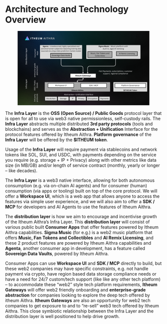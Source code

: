 # Architecture and Technology Overview

<figure><img src="../../.gitbook/assets/image (1).png" alt=""><figcaption></figcaption></figure>

The **Infra Layer** is the **OSS (Open Source) / Public Goods** protocol layer that is open for all to use via web3 native permissionless, self-custody rails. The **Infra Layer** abstracts multiple distributed **3rd party protocols** (tools and blockchains) and serves as the **Abstraction + Unification** Interface for the protocol features offered by Itheum Aithra. **Platform governance** of the **Infra Layer** will be offered by the **$ITHEUM token**.&#x20;

Usage of the **Infra Layer** will require payment via stablecoins and network tokens like SOL, SUI, and USDC, with payments depending on the service you require (e.g. storage + IP + Privacy) along with other metrics like data size (in MB/GB) and/or length of service contract (monthly, yearly or longer – like decades).&#x20;

The **Infra Layer** is a web3 native interface, allowing for both autonomous consumption (e.g. via on-chain AI agents) and for consumer (human) consumption (via apps or tooling) built on top of the core protocol. We will offer a **Workspace UI**, which is a web app that allows anyone to access the features via simple user experience, and we will also aim to offer a **SDK / MCP** for developers and AI Agents to use the features of Itheum Aithra.&#x20;

The **distribution layer** is how we aim to encourage and incentivise growth of the Itheum Aithra’s Infra Layer. This **distribution layer** will consist of various public built **Consumer Apps** that offer features powered by Itheum Aithra capabilities. **Sigma Music** (for e.g.) is a web2 music platform that offers **Music, Fan Tokens and Collectibles** and **AI Remix Licensing**, and these 2 product features are powered by Itheum Aithra capabilities and **Agenta**, another consumer app in development, has a feature called **Sovereign Data Vaults**, powered by Itheum Aithra.&#x20;

Consumer Apps can use **Workspace UI** and **SDK / MCP** directly to build, but these web2 companies may have specific constraints, e.g. not handle payment via crypto, have region based data storage compliance needs or have a need for 24/7 custom/tech support (like like any other tech platform) – to accommodate these “web2” style tech platform requirements, **Itheum Gateways** will offer web2 friendly onboarding and **enterprise-grade abstraction** for companies looking to explore the deep tech offered by itheum Aithra. **Itheum Gateways** are also an opportunity for web2 tech companies to get exposure to and to “re-sell” web3 tech offered by Itheum Aithra. This close symbiotic relationship between the Infra Layer and the distribution layer is well positioned to help drive growth.

